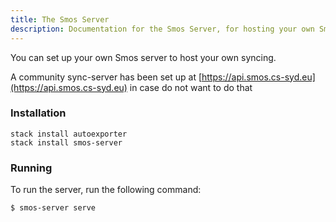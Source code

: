 ```yaml
---
title: The Smos Server
description: Documentation for the Smos Server, for hosting your own Smos API
---
```


You can set up your own Smos server to host your own syncing.

A community sync-server has been set up at [https://api.smos.cs-syd.eu](https://api.smos.cs-syd.eu) in case do not want to do that

### Installation

```
stack install autoexporter
stack install smos-server
```

### Running

To run the server, run the following command:

``` shell
$ smos-server serve
```

